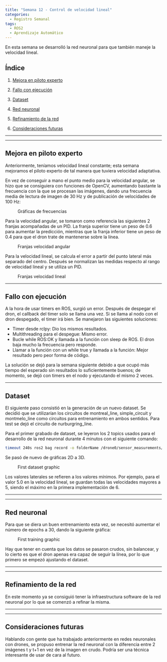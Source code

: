 ```yaml
---
title: "Semana 12 - Control de velocidad lineal"
categories:
  - Registro Semanal
tags:
  - ROS2
  - Aprendizaje Automático
---
```


En esta semana se desarrolló la red neuronal para que también maneje la velocidad lineal.

## Índice
1. [Mejora en piloto experto](#mejora-en-piloto-experto)

2. [Fallo con ejecución](#fallo-con-ejecución)

3. [Dataset](#dataset)

4. [Red neuronal](#red-neuronal)

5. [Refinamiento de la red](#refinamiento-de-la-red)

6. [Consideraciones futuras](#consideraciones-futuras)

---
---

## Mejora en piloto experto

Anteriormente, teníamos velocidad lineal constante; esta semana mejoramos el piloto experto de tal manera que tuviera velocidad adaptativa.

En vez de conseguir a mano el punto medio para la velocidad angular, se hizo que se consiguiera con funciones de OpenCV, aumentando bastante la frecuencia con la que se procesan las imágenes, dando una frecuencia media de lectura de imagen de 30 Hz y de publicación de velocidades de 100 Hz:

<figure class="align-center" style="width:60%">
  <img src="{{ site.url }}{{ site.baseurl }}/assets/images/post12/mejoraFrecuencias.png" alt="">
  <figcaption>Gráficas de frecuencias</figcaption>
</figure>

Para la velocidad angular, se tomaron como referencia las siguientes 2 franjas acompañadas de un PID. La franja superior tiene un peso de 0.6 para aumentar la predicción, mientras que la franja inferior tiene un peso de 0.4 para que el dron trate de mantenerse sobre la línea.

<figure class="align-center" style="width:60%">
  <img src="{{ site.url }}{{ site.baseurl }}/assets/images/post12/franjasAngulares.png" alt="">
  <figcaption>Franjas velocidad angular</figcaption>
</figure>

Para la velocidad lineal, se calcula el error a partir del punto lateral más separado del centro. Después se normalizan las medidas respecto al rango de velocidad lineal y se utiliza un PID.

<figure class="align-center" style="width:60%">
  <img src="{{ site.url }}{{ site.baseurl }}/assets/images/post12/franjasLineales.png" alt="">
  <figcaption>Franjas velocidad lineal</figcaption>
</figure>

---

## Fallo con ejecución

A la hora de usar timers en ROS, surgió un error. Después de despegar el dron, el callback del timer solo se llama una vez. Si se llama al nodo con el dron despegado, el timer irá bien. Se manejaron las siguientes soluciones:
* Timer desde rclpy: Dio los mismos resultados.
* Multithreading para el despegue: Mismo error.
* Bucle while ROS:OK y llamada a la función con sleep de ROS. El dron baja mucho la frecuencia pero responde.
* Llamar a la función con un while true y llamada a la función: Mejor resultado pero peor forma de código.

La solución se dejó para la semana siguiente debido a que ocupó más tiempo del esperado sin resultados lo suficientemente buenos; de momento, se dejó con timers en el nodo y ejecutando el mismo 2 veces.

---

## Dataset

El siguiente paso consistió en la generación de un nuevo dataset. Se decidió que se utilizarían los circuitos de montreal_line, simple_circuit y montmelo_line como circuitos para entrenamiento en ambos sentidos. Para test se dejó el circuito de nurburgring_line.

Para el primer grabado de dataset, se leyeron los 2 topics usados para el desarrollo de la red neuronal durante 4 minutos con el siguiente comando:

```bash
timeout 240s ros2 bag record -o folderName /drone0/sensor_measurements/frontal_camera/image_raw /drone0/motion_reference/twist
```

Se pasó de nuevo de gráficas 2D a 3D.

<figure class="align-center" style="width:60%">
  <img src="{{ site.url }}{{ site.baseurl }}/assets/images/post12/first3dGraphic.png" alt="">
  <figcaption>First dataset graphic</figcaption>
</figure>

Los valores laterales se refieren a los valores mínimos. Por ejemplo, para el valor 5.0 en la velocidad lineal, se guardan todas las velocidades mayores a 5, siendo el máximo en la primera implementación de 6.

---
---

## Red neuronal
Para que se diera un buen entrenamiento esta vez, se necesitó aumentar el número de epochs a 30, dando la siguiente gráfica:

<figure class="align-center" style="width:60%">
  <img src="{{ site.url }}{{ site.baseurl }}/assets/images/post12/firstTraining.png" alt="">
  <figcaption>First training graphic</figcaption>
</figure>

Hay que tener en cuenta que los datos se pasaron crudos, sin balancear, y lo cierto es que el dron apenas era capaz de seguir la línea, por lo que primero se empezó ajustando el dataset.

---
---

## Refinamiento de la red
En este momento ya se consiguió tener la infraestructura software de la red neuronal por lo que se comenzó a refinar la misma. 

---
---

## Consideraciones futuras
Hablando con gente que ha trabajado anteriormente en redes neuronales con drones, se propuso entrenar la red neuronal con la diferencia entre 2 imágenes t y t+1 en vez de la imagen en crudo. Podría ser una técnica interesante de usar de cara al futuro.